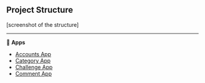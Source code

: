 ## Project Structure
[screenshot of the structure]

---

📌 **Apps**

- [Accounts App](https://github.com/denniesia/beaunity/blob/main/docs/project_structure/accounts_app.md)
- [Category App](https://github.com/denniesia/beaunity/blob/main/docs/project_structure/category_app.md)
- [Challenge App](https://github.com/denniesia/beaunity/blob/main/docs/project_structure/challenge_app.md)
- [Comment App](https://github.com/denniesia/beaunity/blob/main/docs/project_structure/comment_app.md)
